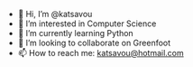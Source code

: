 - 👋 Hi, I’m @katsavou
- 👀 I’m interested in Computer Science
- 🌱 I’m currently learning Python
- 💞️ I’m looking to collaborate on Greenfoot
- 📫 How to reach me: katsavou@hotmail.com

<!---
katsavou/katsavou is a ✨ special ✨ repository because its `README.md` (this file) appears on your GitHub profile.
You can click the Preview link to take a look at your changes.
--->
